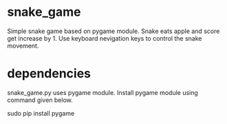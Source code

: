 # snake_game
Simple snake game based on pygame module. Snake eats apple and score get increase by 1. Use keyboard nevigation keys to control the snake movement.

# dependencies
snake_game.py uses pygame module. Install pygame module using command given below.

sudo pip install pygame
